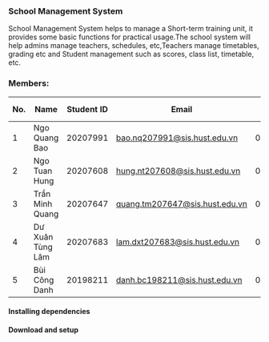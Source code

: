 ### School Management System
School Management System helps to manage a Short-term training unit, it provides some basic functions for practical usage.The school system will help admins manage teachers, schedules, etc,Teachers manage timetables, grading etc and Student management such as scores, class list, timetable, etc.

### Members:

| No. |       Name             | Student ID |        Email                    | Phone number |
|-----|------------------------|------------|---------------------------------|--------------|
| 1   |    Ngo Quang Bao       | 20207991   | bao.nq207991@sis.hust.edu.vn    | 0385633120   |
| 2   | Ngo Tuan Hung          | 20207608   | hung.nt207608@sis.hust.edu.vn   | 0968600130   |
| 3   | Trần Minh Quang        | 20207647   | quang.tm207647@sis.hust.edu.vn  | 0823082802   |
| 4   |  Dư Xuân Tùng Lâm      | 20207683   | lam.dxt207683@sis.hust.edu.vn   | 0399783954   |
| 5   | Bùi Công Danh          | 20198211   | danh.bc198211@sis.hust.edu.vn   | 0387142222   |

#### Installing dependencies



#### Download and setup
